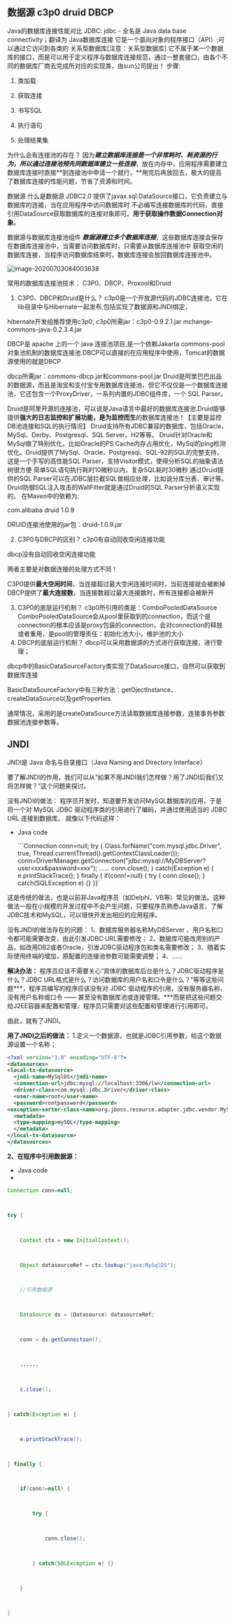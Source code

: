 ## 数据源 c3p0 druid DBCP

Java的数据库连接性能对比
JDBC:
jdbc - 全名是 Java data base connectivity；翻译为 Java数据库连接
它是一个面向对象的程序接口（API）;可以通过它访问到各类的 关系型数据库[注意：关系型数据库]
它不属于某一个数据库的接口，而是可以用于定义程序与数据库连接规范，通过一整套接口，由各个不同的数据库厂商去完成所对应的实现类，由sun公司提出！
步骤:

1. 类加载

2. 获取连接

3. 书写SQL

4. 执行语句

5. 处理结果集





为什么会有连接池的存在？
因为***建立数据库连接是一个非常耗时、耗资源的行为，所以通过连接池预先同数据库建立一些连接***，放在内存中，应用程序需要建立数据库连接时直接**到连接池中申请一个就行，**用完后再放回去，极大的提高了数据库连接的性能问题，节省了资源和时间。

数据源
什么是数据源
JDBC2.0 提供了javax.sql.DataSource接口，它负责建立与数据库的连接，当在应用程序中访问数据库时 不必编写连接数据库的代码，直接引用DataSource获取数据库的连接对象即可。**用于获取操作数据Connection对象**。

数据源与数据库连接池组件
***数据源建立多个数据库连接***，这些数据库连接会保存在数据库连接池中，当需要访问数据库时，只需要从数据库连接池中
获取空闲的数据库连接，当程序访问数据库结束时，数据库连接会放回数据库连接池中。

![image-20200703084003638](C:\Users\wangdamei\AppData\Roaming\Typora\typora-user-images\image-20200703084003638.png)

常用的数据库连接池技术：
C3P0、DBCP、Proxool和Druid

1. C3P0、DBCP和Druid是什么？
c3p0是一个开放源代码的JDBC连接池，它在lib目录中与Hibernate一起发布,包括实现了数据源和JNDI绑定，

hibernate开发组推荐使用c3p0;
c3p0所需jar：c3p0-0.9.2.1.jar mchange-commons-java-0.2.3.4.jar

DBCP是 apache 上的一个 java 连接池项目,是一个依赖Jakarta commons-pool对象池机制的数据库连接池.DBCP可以直接的在应用程序中使用，Tomcat的数据源使用的就是DBCP

dbcp所需jar：commons-dbcp.jar和commons-pool.jar
Druid是阿里巴巴出品的数据源，而且是淘宝和支付宝专用数据库连接池，但它不仅仅是一个数据库连接池，它还包含一个ProxyDriver，一系列内置的JDBC组件库，一个 SQL Parser。

Druid是阿里开源的连接池，可以说是Java语言中最好的数据库连接池.Druid能够提供**强大的日志监控和扩展功能，是为监控而生**的数据库连接池！【主要是监控DB池连接和SQL的执行情况】
Druid支持所有JDBC兼容的数据库，包括Oracle、MySql、Derby、Postgresql、SQL Server、H2等等。
Druid针对Oracle和MySql做了特别优化，比如Oracle的PS Cache内存占用优化，MySql的ping检测优化。Druid提供了MySql、Oracle、Postgresql、SQL-92的SQL的完整支持，这是一个手写的高性能SQL Parser，支持Visitor模式，使得分析SQL的抽象语法树很方便
简单SQL语句执行耗时10微秒以内，复杂SQL耗时30微秒
通过Druid提供的SQL Parser可以在JDBC层拦截SQL做相应处理，比如说分库分表、审计等。
Druid防御SQL注入攻击的WallFilter就是通过Druid的SQL Parser分析语义实现的。
在Maven中的依赖为:

<dependency>
    <groupId>com.alibaba</groupId>
    <artifactId>druid</artifactId>
    <version>1.0.9</version>
</dependency>

DRUID连接池使用的jar包：druid-1.0.9.jar


2. C3P0与DBCP的区别？
c3p0有自动回收空闲连接功能

dbcp没有自动回收空闲连接功能

两者主要是对数据连接的处理方式不同！

C3P0提供**最大空闲时间**，当连接超过最大空闲连接时间时，当前连接就会被断掉
DBCP提供了**最大连接数**，当连接数超过最大连接数时，所有连接都会被断开

3. C3P0的底层运行机制？
c3p0所引用的类是：ComboPooledDataSource
ComboPooledDataSource会从pool里获取到的connection，而这个是connection的根本应该是proxy包装的connection，会对connection的释放或者重用，是pool的管理责任：初始化池大小，维护池的大小
4. DBCP的底层运行机制？
dbcp可以采用数据源的方式进行获取连接，进行管理；

dbcp中的BasicDataSourceFactory类实现了DataSource接口，自然可以获取到数据库连接

BasicDataSourceFactory中有三种方法：getOjectInstance、createDataSource以及getProperties

通常情况，采用的是createDataSource方法读取数据库连接参数，连接事务参数 数据池连接参数等。





## JNDI

JNDI是 Java 命名与目录接口（Java Naming and Directory Interface）


要了解JNDI的作用，我们可以从“如果不用JNDI我们怎样做？用了JNDI后我们又将怎样做？”这个问题来探讨。

没有JNDI的做法：
程序员开发时，知道要开发访问MySQL数据库的应用，于是将一个对 MySQL JDBC 驱动程序类的引用进行了编码，并通过使用适当的 JDBC URL 连接到数据库。
就像以下代码这样：

- Java code

  ```Connection conn=null; try { 	Class.forName("com.mysql.jdbc.Driver", true, Thread.currentThread().getContextClassLoader()); 	conn=DriverManager.getConnection("jdbc:mysql://MyDBServer?user=xxx&password=xxx"); 	...... 	conn.close(); } catch(Exception e) { 	e.printStackTrace(); } finally { 	if(conn!=null) { 		try { 			conn.close(); 		} catch(SQLException e) {} 	}}` 


这是传统的做法，也是以前非Java程序员（如Delphi、VB等）常见的做法。这种做法一般在小规模的开发过程中不会产生问题，只要程序员熟悉Java语言、了解JDBC技术和MySQL，可以很快开发出相应的应用程序。

没有JNDI的做法存在的问题：
1、数据库服务器名称MyDBServer 、用户名和口令都可能需要改变，由此引发JDBC URL需要修改；
2、数据库可能改用别的产品，如改用DB2或者Oracle，引发JDBC驱动程序包和类名需要修改；
3、随着实际使用终端的增加，原配置的连接池参数可能需要调整；
4、......

**解决办法：**
程序员应该不需要关心“具体的数据库后台是什么？JDBC驱动程序是什么？JDBC URL格式是什么？访问数据库的用户名和口令是什么？”等等这些问题***，程序员编写的程序应该没有对 JDBC 驱动程序的引用，没有服务器名称，没有用户名称或口令 —— 甚至没有数据库池或连接管理。***而是把这些问题交给J2EE容器来配置和管理，程序员只需要对这些配置和管理进行引用即可。

由此，就有了JNDI。

**用了JNDI之后的做法：**
1.定义一个数据源，也就是JDBC引用参数，给这个数据源设置一个名称；

```xml
<?xml version="1.0" encoding="UTF-8"?>
<datasources>
<local-tx-datasource>
  <jndi-name>MySqlDS</jndi-name>
  <connection-url>jdbc:mysql://localhost:3306/lw</connection-url>
  <driver-class>com.mysql.jdbc.Driver</driver-class>
  <user-name>root</user-name>
  <password>rootpassword</password>
<exception-sorter-class-name>org.jboss.resource.adapter.jdbc.vendor.MySQLExceptionSorter</exception-sorter-class-name>
  <metadata>
  <type-mapping>mySQL</type-mapping>
  </metadata>
</local-tx-datasource>
</datasources>
```

**2、在程序中引用数据源：**

- Java code
- 

```java
Connection conn=null; 



try { 



	Context ctx = new InitialContext(); 



	Object datasourceRef = ctx.lookup("java:MySqlDS"); 



	//引用数据源 



	DataSource ds = (Datasource) datasourceRef; 



	conn = ds.getConnection(); 



	...... 



	c.close(); 



} catch(Exception e) { 



	e.printStackTrace(); 



} finally { 



	if(conn!=null) { 



		try { 



			conn.close(); 



		} catch(SQLException e) {} 



	} 



}
```